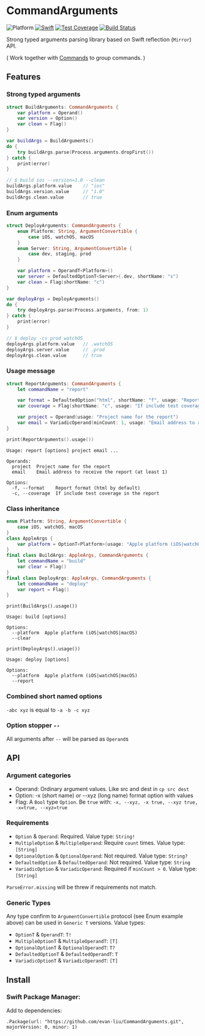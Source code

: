 # CommandArguments

![Platform](https://img.shields.io/badge/platform-macos%20%7C%20linux-lightgrey.svg)
[![Swift](https://img.shields.io/badge/swift-3.0--PREVIEW--4-yellowgreen.svg)](https://swift.org/download/#previews)
[![Test Coverage](https://img.shields.io/badge/coverage-95%25-green.svg)](https://github.com/evan-liu/CommandArguments/tree/master/Tests)
[![Build Status](https://travis-ci.org/evan-liu/CommandArguments.svg)](https://travis-ci.org/evan-liu/CommandArguments)

Strong typed arguments parsing library based on Swift reflection (`Mirror`) API. 

( Work together with [Commands](https://github.com/evan-liu/Commands) to group commands. )

## Features

### Strong typed arguments 

```swift
struct BuildArguments: CommandArguments {
    var platform = Operand()
    var version = Option()
    var clean = Flag()
}

var buildArgs = BuildArguments()
do {
    try buildArgs.parse(Process.arguments.dropFirst())
} catch {
    print(error)
}

// $ build ios --version=1.0 --clean
buildArgs.platform.value    // "ios"
buildArgs.version.value     // "1.0"
buildArgs.clean.value       // true
```

### Enum arguments

```swift
struct DeployArguments: CommandArguments {
    enum Platform: String, ArgumentConvertible {
        case iOS, watchOS, macOS
    }
    enum Server: String, ArgumentConvertible {
        case dev, staging, prod
    }

    var platform = OperandT<Platform>()
    var server = DefaultedOptionT<Server>(.dev, shortName: "s")
    var clean = Flag(shortName: "c")
}

var deployArgs = DeployArguments()
do {
    try deployArgs.parse(Process.arguments, from: 1)
} catch {
    print(error)
}

// $ deploy -cs prod watchOS
deployArgs.platform.value   // .watchOS
deployArgs.server.value     // .prod
deployArgs.clean.value      // true
```

### Usage message

```swift
struct ReportArguments: CommandArguments {
    let commandName = "report"

    var format = DefaultedOption("html", shortName: "f", usage: "Report format (html by default)")
    var coverage = Flag(shortName: "c", usage: "If include test coverage in the report")

    var project = Operand(usage: "Project name for the report")
    var email = VariadicOperand(minCount: 1, usage: "Email address to receive the report (at least 1)")
}

print(ReportArguments().usage())
```

```
Usage: report [options] project email ...

Operands:
  project  Project name for the report
  email    Email address to receive the report (at least 1)

Options:
  -f, --format    Report format (html by default)
  -c, --coverage  If include test coverage in the report
```
 
### Class inheritance

```swift
enum Platform: String, ArgumentConvertible {
    case iOS, watchOS, macOS
}
class AppleArgs {
    var platform = OptionT<Platform>(usage: "Apple platform (iOS|watchOS|macOS)")
}
final class BuildArgs: AppleArgs, CommandArguments {
    let commandName = "build"
    var clear = Flag()
}
final class DeployArgs: AppleArgs, CommandArguments {
    let commandName = "deploy"
    var report = Flag()
}
```

`print(BuildArgs().usage())`

```
Usage: build [options]

Options:
  --platform  Apple platform (iOS|watchOS|macOS)
  --clear
```

`print(DeployArgs().usage())`

```
Usage: deploy [options]

Options:
  --platform  Apple platform (iOS|watchOS|macOS)
  --report
```

### Combined short named options

`-abc xyz` is equal to `-a -b -c xyz`

### Option stopper `--`

All arguments after `--` will be parsed as `Operand`s

## API

### Argument categories

- Operand: Ordinary argument values. Like src and dest in `cp src dest`
- Option: -x (short name) or --xyz (long name) format option with values
- Flag: A `Bool` type `Option`. Be `true` with: `-x, --xyz, -x true, --xyz true, -x=true, --xyz=true`

### Requirements

- `Option` & `Operand`: Required. Value type: `String!`
- `MultipleOption` & `MultipleOperand`: Require `count` times. Value type: `[String]`
- `OptionalOption` & `OptionalOperand`: Not required. Value type: `String?`
- `DefaultedOption` & `DefaultedOperand`: Not required. Value type: `String`
- `VariadicOption` & `VariadicOperand`: Required if `minCount > 0`. Value type: `[String]`

`ParseError.missing` will be threw if requirements not match. 

### Generic Types

Any type confirm to `ArgumentConvertible` protocol (see Enum example above) can be used in `Generic T` versions. Value types: 

- `OptionT` & `OperandT`: `T!`
- `MultipleOptionT` & `MultipleOperandT`: `[T]`
- `OptionalOptionT` & `OptionalOperandT`: `T?`
- `DefaultedOptionT` & `DefaultedOperandT`: `T`
- `VariadicOptionT` & `VariadicOperandT`: `[T]`

## Install 

### Swift Package Manager: 

Add to dependencies: 

`.Package(url: "https://github.com/evan-liu/CommandArguments.git", majorVersion: 0, minor: 1)`
